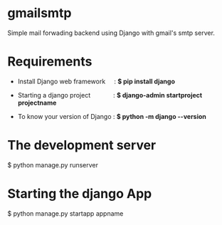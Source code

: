 # gmailsmtp
Simple mail forwading backend using Django with gmail's smtp server.



# Requirements

* Install Django web framework  &nbsp; &nbsp; : **$ pip install django**

* Starting a django project &nbsp; &nbsp; &nbsp; &nbsp; &nbsp; &nbsp;   : **$ django-admin startproject projectname**

* To know your version of Django : **$ python -m django --version**

# The development server 

$ python manage.py runserver

# Starting the django App

$ python manage.py startapp appname



